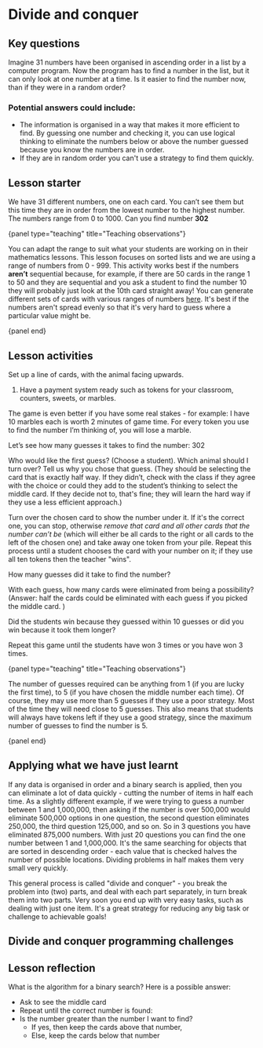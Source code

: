 # Divide and conquer

## Key questions

Imagine 31 numbers have been organised in ascending order in a list by a computer program.
Now the program has to find a number in the list, but it can only look at one number at a time.
Is it easier to find the number now, than if they were in a random order?

### Potential answers could include:

-   The information is organised in a way that makes it more efficient to find.
    By guessing one number and checking it, you can use logical thinking to eliminate the numbers below or above the number guessed because you know the numbers are in order.
-   If they are in random order you can't use a strategy to find them quickly.

## Lesson starter

We have 31 different numbers, one on each card.
You can’t see them but this time they are in order from the lowest number to the highest number.
The numbers range from 0 to 1000.
Can you find number **302**

{panel type="teaching" title="Teaching observations"}

You can adapt the range to suit what your students are working on in their mathematics lessons.
This lesson focuses on sorted lists and we are using a range of numbers from 0 - 999.
This activity works best if the numbers **aren’t** sequential because, for example, if there are 50 cards in the range 1 to 50 and they are sequential and you ask a student to find the number 10 they will probably just look at the 10th card straight away!
You can generate different sets of cards with various ranges of numbers [here]('resources:resource' 'searching-cards').
It's best if the numbers aren't spread evenly so that it's very hard to guess where a particular value might be.

{panel end}

## Lesson activities

Set up a line of cards, with the animal facing upwards.

1.  Have a payment system ready such as tokens for your classroom, counters, sweets, or marbles.

The game is even better if you have some real stakes - for example: I have 10 marbles each is worth 2 minutes of game time.
For every token you use to find the number I’m thinking of, you will lose a marble.

Let’s see how many guesses it takes to find the number: 302

Who would like the first guess? (Choose a student).
Which animal should I turn over? Tell us why you chose that guess.
(They should be selecting the card that is exactly half way.
If they didn’t, check with the class if they agree with the choice or could they add to the student’s thinking to select the middle card.
If they decide not to, that's fine; they will learn the hard way if they use a less efficient approach.)

Turn over the chosen card to show the number under it.
If it's the correct one, you can stop, otherwise _remove that card and all other cards that the number can’t be_ (which will either be all cards to the right or all cards to the left of the chosen one) and take away one token from your pile.
Repeat this process until a student chooses the card with your number on it; if they use all ten tokens then the teacher "wins".

How many guesses did it take to find the number?

With each guess, how many cards were eliminated from being a possibility?
(Answer: half the cards could be eliminated with each guess if you picked the middle card. )

Did the students win because they guessed within 10  guesses or did you win because it took them longer?

Repeat this game until the students have won 3 times or you have won 3 times.

{panel type="teaching" title="Teaching observations"}

The number of guesses required can be anything from 1 (if you are lucky the first time), to 5 (if you have chosen the middle number each time).
Of course, they may use more than 5 guesses if they use a poor strategy. Most of the time they will need close to 5 guesses.
This also means that students will always have tokens left if they use a good strategy, since the maximum number of guesses to find the number is 5.

{panel end}

## Applying what we have just learnt

If any data is organised in order and a binary search is applied, then you can eliminate a lot of data quickly - cutting the number of items in half each time.
As a slightly different example, if we were trying to guess a number between 1 and 1,000,000, then asking if the number is over 500,000 would eliminate 500,000 options in one question, the second question eliminates 250,000, the third question 125,000, and so on.
So in 3 questions you have eliminated 875,000 numbers.
With just 20 questions you can find the one number between 1 and 1,000,000.
It's the same searching for objects that are sorted in descending order - each value that is checked halves the number of possible locations.
Dividing problems in half makes them very small very quickly.

This general process is called "divide and conquer" - you break the problem into (two) parts, and deal with each part separately, in turn break them into two parts.
Very soon you end up with very easy tasks, such as dealing with just one item.
It's a great strategy for reducing any big task or challenge to achievable goals!

## Divide and conquer programming challenges

## Lesson reflection

What is the algorithm for a binary search? Here is a possible answer:

-   Ask to see the middle card
-   Repeat until the correct number is found:     
-   Is the number greater than the number I want to find?
    *   If yes, then keep the cards above that number,
    *   Else, keep the cards below that number
